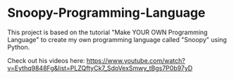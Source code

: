 # Snoopy-Programming-Language

This project is based on the tutorial "Make YOUR OWN Programming Language" to create my own programming language called "Snoopy" using Python. 

Check out his videos here: 
https://www.youtube.com/watch?v=Eythq9848Fg&list=PLZQftyCk7_SdoVexSmwy_tBgs7P0b97yD

